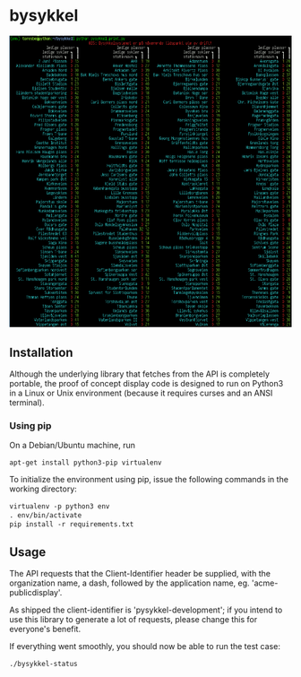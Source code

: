 # bysykkel

![Screenshot](/screenshot.png)

## Installation

Although the underlying library that fetches from the API is completely portable, the proof of concept display code is designed to run on Python3 in a Linux or Unix environment (because it requires curses and an ANSI terminal).

### Using pip

On a Debian/Ubuntu machine, run

```
apt-get install python3-pip virtualenv
```

To initialize the environment using pip, issue the following commands in the working directory:

```
virtualenv -p python3 env
. env/bin/activate
pip install -r requirements.txt
```

## Usage

The API requests that the Client-Identifier header be supplied, with the organization name, a dash, followed by the application name, eg. 'acme-publicdisplay'.

As shipped the client-identifier is 'pysykkel-development'; if you intend to use this library to generate a lot of requests, please change this for everyone's benefit.

If everything went smoothly, you should now be able to run the test case:

```
./bysykkel-status
```

